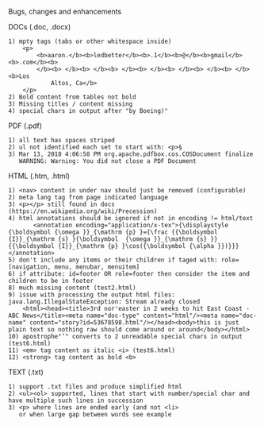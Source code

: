 Bugs, changes and enhancements


DOCs (.doc, .docx)

	1) mpty tags (tabs or other whitespace inside)
		<p>
			<b>aaron.</b><b>ledbetter</b><b>.1</b><b>@</b><b>gmail</b><b>.com</b><b>
			</b><b> </b><b> </b><b> </b><b> </b><b> </b><b> </b><b> </b><b>Los
				Altos, Ca</b>
		</p>
	2) Bold content from tables not bold
	3) Missing titles / content missing
	4) special chars in output after "by Boeing)"


PDF (.pdf)

	1) all text has spaces striped
	2) ul not identified each set to start with: <p>§
	3) Mar 13, 2018 4:06:58 PM org.apache.pdfbox.cos.COSDocument finalize
	   WARNING: Warning: You did not close a PDF Document


HTML (.htm, .html)

	1) <nav> content in under nav should just be removed (configurable)
	2) meta lang tag from page indicated language 
	3) <p></p> still found in docs (https://en.wikipedia.org/wiki/Precession)
	4) html annotations should be ignored if not in encoding != html/text
	       <annotation encoding="application/x-tex">{\displaystyle {\boldsymbol {\omega }}_{\mathrm {p} }={\frac {{\boldsymbol {I}}_{\mathrm {s} }{\boldsymbol 	{\omega }}_{\mathrm {s} }}{{\boldsymbol {I}}_{\mathrm {p} }\cos({\boldsymbol {\alpha }})}}}</annotation>
	5) don't include any items or their children if taged with: role=[navigation, menu, menubar, menuitem]
	6) if attribute: id=footer OR role=footer then consider the item and children to be in footer
	8) much missing content (test2.html)
	9) issue with processing the output html files: java.lang.IllegalStateException: Stream already closed
		<html><head><title>3rd nor'easter in 2 weeks to hit East Coast - ABC News</title><meta name="doc-type" content="html"/><meta name="doc-name" content="story?id=53678598.html"/></head><body>this is just plain text so nothing raw should come around or around</body></html>
	10) apostrophe"’" converts to 2 unreadable special chars in output (test6.html)
	11) <em> tag content as italic <i> (test6.html)
	12) <strong> tag content as bold <b>
 
 
TEXT (.txt)

	1) support .txt files and produce simplified html
	2) <ul><ol> supported, lines that start with number/special char and have multiple such lines in succession
	3) <p> where lines are ended early (and not <li>
	   or when large gap between words see example
   
   